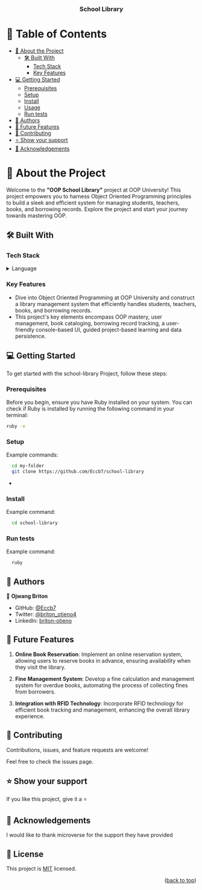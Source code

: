 <a name="readme-top"></a>

<div align="center">
  <h3><b>School Library</b></h3>

</div>

# 📗 Table of Contents

- [📖 About the Project](#about-project)
  - [🛠 Built With](#built-with)
    - [Tech Stack](#tech-stack)
    - [Key Features](#key-features)
- [💻 Getting Started](#getting-started)
  - [Prerequisites](#prerequisites)
  - [Setup](#setup)
  - [Install](#install)
  - [Usage](#usage)
  - [Run tests](#run-tests)
- [👥 Authors](#authors)
- [🔭 Future Features](#future-features)
- [🤝 Contributing](#contributing)
- [⭐️ Show your support](#support)
- [🙏 Acknowledgements](#acknowledgements)

# 📖 About the Project <a name="about-project"></a>

Welcome to the **"OOP School Library"** project at OOP University! This project empowers you to harness Object Oriented Programming principles to build a sleek and efficient system for managing students, teachers, books, and borrowing records. Explore the project and start your journey towards mastering OOP.

## 🛠 Built With <a name="built-with"></a>

### Tech Stack <a name="tech-stack"></a>

<details>
  <summary>Language</summary>
  <ul>
    <li><a href="https://www.ruby-lang.org/">Ruby</a></li>
  </ul>
</details>

### Key Features <a name="key-features"></a>

- Dive into Object Oriented Programming at OOP University and construct a library management system that efficiently handles students, teachers, books, and borrowing records.
- This project's key elements encompass OOP mastery, user management, book cataloging, borrowing record tracking, a user-friendly console-based UI, guided project-based learning and data persistence.

## 💻 Getting Started <a name="getting-started"></a>

To get started with the school-library Project, follow these steps:

### Prerequisites <a name="prerequisites"></a>

Before you begin, ensure you have Ruby installed on your system. You can check if Ruby is installed by running the following command in your terminal:

```sh
ruby -v
```

### Setup <a name="setup"></a>

Example commands:

```sh
  cd my-folder
  git clone https://github.com/Eccb7/school-library
```
-
### Install <a name="install"></a>

Example command:

```sh
  cd school-library
```

### Run tests <a name="run-tests"></a>

Example command:

```sh
  ruby
```
## 👥 Authors <a name="authors"></a>

👤 **Ojwang Briton**

- GitHub: [@Eccb7](https://github.com/Eccb7)
- Twitter: [@briton_otieno4](https://twitter.com/briton_otieno4)
- LinkedIn: [briton-otieno](https://linkedin.com/in/briton-otieno)


## 🔭 Future Features <a name="future-features"></a>

1. **Online Book Reservation**: Implement an online reservation system, allowing users to reserve books in advance, ensuring availability when they visit the library.

2. **Fine Management System**: Develop a fine calculation and management system for overdue books, automating the process of collecting fines from borrowers.

3. **Integration with RFID Technology**: Incorporate RFID technology for efficient book tracking and management, enhancing the overall library experience.

## 🤝 Contributing <a name="contributing"></a>
Contributions, issues, and feature requests are welcome!

Feel free to check the issues page.

## ⭐️ Show your support <a name="support"></a>
If you like this project, give it a ⭐️

## 🙏 Acknowledgements <a name="acknowledgements"></a>
I would like to thank microverse for the support they have provided


## 📝 License <a name="license"></a>

This project is [MIT](./LICENSE) licensed.


<p align="right">(<a href="#readme-top">back to top</a>)</p>